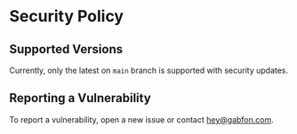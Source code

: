 # Security Policy

## Supported Versions

Currently, only the latest on `main` branch is supported with security updates.

## Reporting a Vulnerability

To report a vulnerability, open a new issue or contact [hey@gabfon.com](mailto:hey@gabfon.com).
